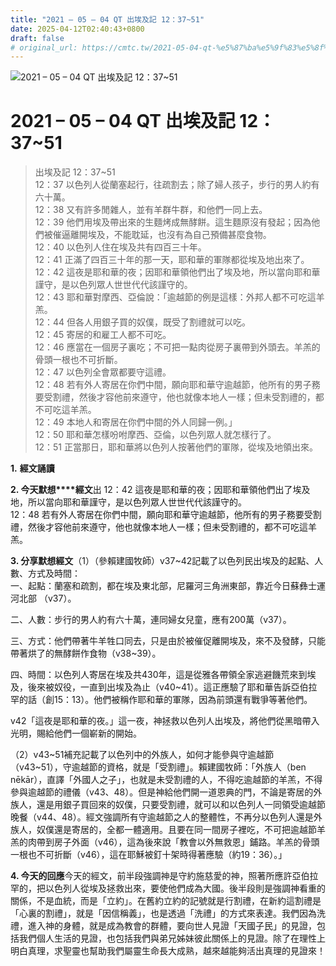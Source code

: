 ```yaml
---
title: "2021 – 05 – 04 QT 出埃及記 12：37~51"
date: 2025-04-12T02:40:43+0800
draft: false
# original_url: https://cmtc.tw/2021-05-04-qt-%e5%87%ba%e5%9f%83%e5%8f%8a%e8%a8%98-12%ef%bc%9a3751
---
```


![2021 – 05 – 04 QT 出埃及記 12：37\~51](/images/qt.jpg   "2021 – 05 – 04 QT 出埃及記 12：37\~51")

# 2021 – 05 – 04 QT 出埃及記 12：37\~51

> 出埃及記 12：37\~51  
> 12：37 以色列人從蘭塞起行，往疏割去；除了婦人孩子，步行的男人約有六十萬。  
> 12：38 又有許多閒雜人，並有羊群牛群，和他們一同上去。  
> 12：39 他們用埃及帶出來的生麵烤成無酵餅。這生麵原沒有發起；因為他們被催逼離開埃及，不能耽延，也沒有為自己預備甚麼食物。  
> 12：40 以色列人住在埃及共有四百三十年。  
> 12：41 正滿了四百三十年的那一天，耶和華的軍隊都從埃及地出來了。  
> 12：42 這夜是耶和華的夜；因耶和華領他們出了埃及地，所以當向耶和華謹守，是以色列眾人世世代代該謹守的。  
> 12：43 耶和華對摩西、亞倫說：「逾越節的例是這樣：外邦人都不可吃這羊羔。  
> 12：44 但各人用銀子買的奴僕，既受了割禮就可以吃。  
> 12：45 寄居的和雇工人都不可吃。  
> 12：46 應當在一個房子裏吃；不可把一點肉從房子裏帶到外頭去。羊羔的骨頭一根也不可折斷。  
> 12：47 以色列全會眾都要守這禮。  
> 12：48 若有外人寄居在你們中間，願向耶和華守逾越節，他所有的男子務要受割禮，然後才容他前來遵守，他也就像本地人一樣；但未受割禮的，都不可吃這羊羔。  
> 12：49 本地人和寄居在你們中間的外人同歸一例。」  
> 12：50 耶和華怎樣吩咐摩西、亞倫，以色列眾人就怎樣行了。  
> 12：51 正當那日，耶和華將以色列人按著他們的軍隊，從埃及地領出來。

**1.** **經文誦讀**

**2. 今天默想****經文**出 12：42 這夜是耶和華的夜；因耶和華領他們出了埃及地，所以當向耶和華謹守，是以色列眾人世世代代該謹守的。  
12：48 若有外人寄居在你們中間，願向耶和華守逾越節，他所有的男子務要受割禮，然後才容他前來遵守，他也就像本地人一樣；但未受割禮的，都不可吃這羊羔。

**3. 分享默想經文**（1）（參賴建國牧師）v37\~42記載了以色列民出埃及的起點、人數、方式及時間：  
一、起點：蘭塞和疏割，都在埃及東北部，尼羅河三角洲東部，靠近今日蘇彝士運河北部 （v37）。

二、人數：步行的男人約有六十萬，連同婦女兒童，應有200萬（v37）。

三、方式：他們帶著牛羊牲口同去，只是由於被催促離開埃及，來不及發酵，只能帶著烘了的無酵餅作食物（v38\~39）。

四、時間：以色列人寄居在埃及共430年，這是從雅各帶領全家逃避饑荒來到埃及，後來被奴役，一直到出埃及為止（v40\~41）。這正應驗了耶和華告訴亞伯拉罕的話（創15：13）。他們被稱作耶和華的軍隊，因為前頭還有戰爭等著他們。

v42「這夜是耶和華的夜。」這一夜，神拯救以色列人出埃及，將他們從黑暗帶入光明，賜給他們一個嶄新的開始。

（2）v43\~51補充記載了以色列中的外族人，如何才能參與守逾越節（v43\~51），守逾越節的資格，就是「受割禮」。賴建國牧師：「外族人（ben nēkār），直譯「外國人之子」，也就是未受割禮的人，不得吃逾越節的羊羔，不得參與逾越節的禮儀（v43、48）。但是神給他們開一道恩典的門，不論是寄居的外族人，還是用銀子買回來的奴僕，只要受割禮，就可以和以色列人一同領受逾越節晚餐（v44、48）。經文強調所有守逾越節之人的整體性，不再分以色列人還是外族人，奴僕還是寄居的，全都一體適用。且要在同一間房子裡吃，不可把逾越節羊羔的肉帶到房子外面（v46），這為後來說「教會以外無救恩」鋪路。羊羔的骨頭一根也不可折斷（v46），這在耶穌被釘十架時得著應驗（約19：36）。」

**4. 今天的回應**今天的經文，前半段強調神是守約施慈愛的神，照著所應許亞伯拉罕的，把以色列人從埃及拯救出來，要使他們成為大國。後半段則是強調神看重的關係，不是血統，而是「立約」。在舊約立約的記號就是行割禮，在新約這割禮是「心裏的割禮」，就是「因信稱義」，也是透過「洗禮」的方式來表達。我們因為洗禮，進入神的身體，就是成為教會的群體，要向世人見證「天國子民」的見證，包括我們個人生活的見證，也包括我們與弟兄姊妹彼此關係上的見證。除了在理性上明白真理，求聖靈也幫助我們屬靈生命長大成熟，越來越能夠活出真理的見證來！